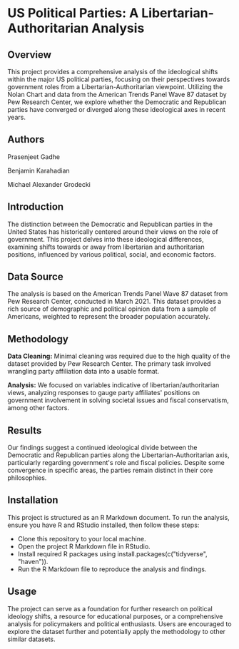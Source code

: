 # US Political Parties: A Libertarian-Authoritarian Analysis
## Overview
This project provides a comprehensive analysis of the ideological shifts within the major US political parties, focusing on their perspectives towards government roles from a Libertarian-Authoritarian viewpoint. Utilizing the Nolan Chart and data from the American Trends Panel Wave 87 dataset by Pew Research Center, we explore whether the Democratic and Republican parties have converged or diverged along these ideological axes in recent years.

## Authors
Prasenjeet Gadhe

Benjamin Karahadian

Michael Alexander Grodecki

## Introduction
The distinction between the Democratic and Republican parties in the United States has historically centered around their views on the role of government. This project delves into these ideological differences, examining shifts towards or away from libertarian and authoritarian positions, influenced by various political, social, and economic factors.

## Data Source
The analysis is based on the American Trends Panel Wave 87 dataset from Pew Research Center, conducted in March 2021. This dataset provides a rich source of demographic and political opinion data from a sample of Americans, weighted to represent the broader population accurately.

## Methodology
**Data Cleaning:** Minimal cleaning was required due to the high quality of the dataset provided by Pew Research Center. The primary task involved wrangling party affiliation data into a usable format.

**Analysis:** We focused on variables indicative of libertarian/authoritarian views, analyzing responses to gauge party affiliates' positions on government involvement in solving societal issues and fiscal conservatism, among other factors.

## Results
Our findings suggest a continued ideological divide between the Democratic and Republican parties along the Libertarian-Authoritarian axis, particularly regarding government's role and fiscal policies. Despite some convergence in specific areas, the parties remain distinct in their core philosophies.

## Installation
This project is structured as an R Markdown document. To run the analysis, ensure you have R and RStudio installed, then follow these steps:

- Clone this repository to your local machine.
- Open the project R Markdown file in RStudio.
- Install required R packages using install.packages(c("tidyverse", "haven")).
- Run the R Markdown file to reproduce the analysis and findings.

## Usage
The project can serve as a foundation for further research on political ideology shifts, a resource for educational purposes, or a comprehensive analysis for policymakers and political enthusiasts. Users are encouraged to explore the dataset further and potentially apply the methodology to other similar datasets.

